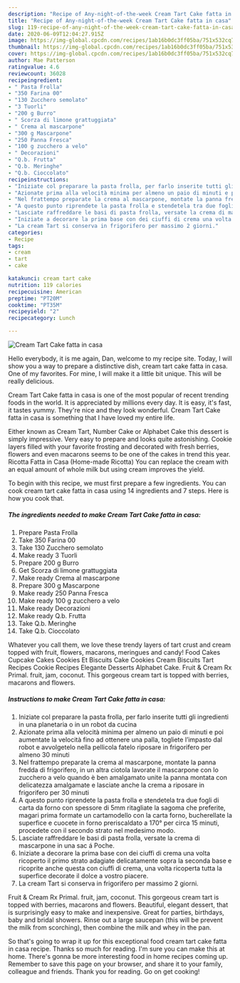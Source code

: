 ```yaml
---
description: "Recipe of Any-night-of-the-week Cream Tart Cake fatta in casa"
title: "Recipe of Any-night-of-the-week Cream Tart Cake fatta in casa"
slug: 119-recipe-of-any-night-of-the-week-cream-tart-cake-fatta-in-casa
date: 2020-06-09T12:04:27.915Z
image: https://img-global.cpcdn.com/recipes/1ab16b0dc3ff05ba/751x532cq70/cream-tart-cake-fatta-in-casa-recipe-main-photo.jpg
thumbnail: https://img-global.cpcdn.com/recipes/1ab16b0dc3ff05ba/751x532cq70/cream-tart-cake-fatta-in-casa-recipe-main-photo.jpg
cover: https://img-global.cpcdn.com/recipes/1ab16b0dc3ff05ba/751x532cq70/cream-tart-cake-fatta-in-casa-recipe-main-photo.jpg
author: Mae Patterson
ratingvalue: 4.6
reviewcount: 36028
recipeingredient:
- " Pasta Frolla"
- "350 Farina 00"
- "130 Zucchero semolato"
- "3 Tuorli"
- "200 g Burro"
- " Scorza di limone grattuggiata"
- " Crema al mascarpone"
- "300 g Mascarpone"
- "250 Panna Fresca"
- "100 g zucchero a velo"
- " Decorazioni"
- "Q.b. Frutta"
- "Q.b. Meringhe"
- "Q.b. Cioccolato"
recipeinstructions:
- "Iniziate col preparare la pasta frolla, per farlo inserite tutti gli ingredienti in una planetaria o in un robot da cucina"
- "Azionate prima alla velocità minima per almeno un paio di minuti e poi aumentate la velocità fino ad ottenere una palla, togliete l’impasto dal robot e avvolgetelo nella pellicola fatelo riposare in frigorifero per almeno 30 minuti"
- "Nel frattempo preparate la crema al mascarpone, montate la panna fredda di frigorifero, in un altra ciotola lavorate il mascarpone con lo zucchero a velo quando è ben amalgamato unite la panna montata con delicatezza amalgamate e lasciate anche la crema a riposare in frigorifero per 30 minuti"
- "A questo punto riprendete la pasta frolla e stendetela tra due fogli di carta da forno con spessore di 5mm ritagliate la sagoma che preferite, magari prima formate un cartamodello con la carta forno, bucherellate la superfice e cuocete in forno preriscaldato a 170° per circa 15 minuti, procedete con il secondo strato nel medesimo modo."
- "Lasciate raffreddare le basi di pasta frolla, versate la crema di mascarpone in una sac á Poche."
- "Iniziate a decorare la prima base con dei ciuffi di crema una volta ricoperto il primo strato adagiate delicatamente sopra la seconda base e ricoprite anche questa con ciuffi di crema, una volta ricoperta tutta la superfice decorate il dolce a vostro piacere."
- "La cream Tart si conserva in frigorifero per massimo 2 giorni."
categories:
- Recipe
tags:
- cream
- tart
- cake

katakunci: cream tart cake 
nutrition: 119 calories
recipecuisine: American
preptime: "PT20M"
cooktime: "PT35M"
recipeyield: "2"
recipecategory: Lunch

---
```



![Cream Tart Cake fatta in casa](https://img-global.cpcdn.com/recipes/1ab16b0dc3ff05ba/751x532cq70/cream-tart-cake-fatta-in-casa-recipe-main-photo.jpg)

Hello everybody, it is me again, Dan, welcome to my recipe site. Today, I will show you a way to prepare a distinctive dish, cream tart cake fatta in casa. One of my favorites. For mine, I will make it a little bit unique. This will be really delicious.

Cream Tart Cake fatta in casa is one of the most popular of recent trending foods in the world. It is appreciated by millions every day. It is easy, it's fast, it tastes yummy. They're nice and they look wonderful. Cream Tart Cake fatta in casa is something that I have loved my entire life.

Either known as Cream Tart, Number Cake or Alphabet Cake this dessert is simply impressive. Very easy to prepare and looks quite astonishing. Cookie layers filled with your favorite frosting and decorated with fresh berries, flowers and even macarons seems to be one of the cakes in trend this year. Ricotta Fatta in Casa (Home-made Ricotta) You can replace the cream with an equal amount of whole milk but using cream improves the yield.


To begin with this recipe, we must first prepare a few ingredients. You can cook cream tart cake fatta in casa using 14 ingredients and 7 steps. Here is how you cook that.

<!--inarticleads1-->

##### The ingredients needed to make Cream Tart Cake fatta in casa:

1. Prepare  Pasta Frolla
1. Take 350 Farina 00
1. Take 130 Zucchero semolato
1. Make ready 3 Tuorli
1. Prepare 200 g Burro
1. Get  Scorza di limone grattuggiata
1. Make ready  Crema al mascarpone
1. Prepare 300 g Mascarpone
1. Make ready 250 Panna Fresca
1. Make ready 100 g zucchero a velo
1. Make ready  Decorazioni
1. Make ready Q.b. Frutta
1. Take Q.b. Meringhe
1. Take Q.b. Cioccolato


Whatever you call them, we love these trendy layers of tart crust and cream topped with fruit, flowers, macarons, meringues and candy! Food Cakes Cupcake Cakes Cookies Et Biscuits Cake Cookies Cream Biscuits Tart Recipes Cookie Recipes Elegante Desserts Alphabet Cake. Fruit &amp; Cream Rx Primal. fruit, jam, coconut. This gorgeous cream tart is topped with berries, macarons and flowers. 

<!--inarticleads2-->

##### Instructions to make Cream Tart Cake fatta in casa:

1. Iniziate col preparare la pasta frolla, per farlo inserite tutti gli ingredienti in una planetaria o in un robot da cucina
1. Azionate prima alla velocità minima per almeno un paio di minuti e poi aumentate la velocità fino ad ottenere una palla, togliete l’impasto dal robot e avvolgetelo nella pellicola fatelo riposare in frigorifero per almeno 30 minuti
1. Nel frattempo preparate la crema al mascarpone, montate la panna fredda di frigorifero, in un altra ciotola lavorate il mascarpone con lo zucchero a velo quando è ben amalgamato unite la panna montata con delicatezza amalgamate e lasciate anche la crema a riposare in frigorifero per 30 minuti
1. A questo punto riprendete la pasta frolla e stendetela tra due fogli di carta da forno con spessore di 5mm ritagliate la sagoma che preferite, magari prima formate un cartamodello con la carta forno, bucherellate la superfice e cuocete in forno preriscaldato a 170° per circa 15 minuti, procedete con il secondo strato nel medesimo modo.
1. Lasciate raffreddare le basi di pasta frolla, versate la crema di mascarpone in una sac á Poche.
1. Iniziate a decorare la prima base con dei ciuffi di crema una volta ricoperto il primo strato adagiate delicatamente sopra la seconda base e ricoprite anche questa con ciuffi di crema, una volta ricoperta tutta la superfice decorate il dolce a vostro piacere.
1. La cream Tart si conserva in frigorifero per massimo 2 giorni.


Fruit &amp; Cream Rx Primal. fruit, jam, coconut. This gorgeous cream tart is topped with berries, macarons and flowers. Beautiful, elegant dessert, that is surprisingly easy to make and inexpensive. Great for parties, birthdays, baby and bridal showers. Rinse out a large saucepan (this will be prevent the milk from scorching), then combine the milk and whey in the pan. 

So that's going to wrap it up for this exceptional food cream tart cake fatta in casa recipe. Thanks so much for reading. I'm sure you can make this at home. There's gonna be more interesting food in home recipes coming up. Remember to save this page on your browser, and share it to your family, colleague and friends. Thank you for reading. Go on get cooking!

